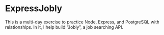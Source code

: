 # ExpressJobly
This is a multi-day exercise to practice Node, Express, and PostgreSQL with relationships. In it, I help build “Jobly”, a job searching API.
